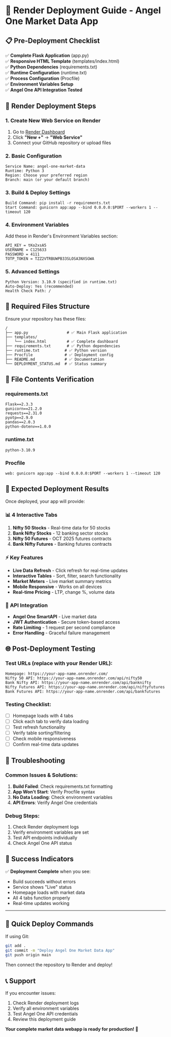 # 🚀 Render Deployment Guide - Angel One Market Data App

## 📋 Pre-Deployment Checklist

✅ **Complete Flask Application** (app.py)  
✅ **Responsive HTML Template** (templates/index.html)  
✅ **Python Dependencies** (requirements.txt)  
✅ **Runtime Configuration** (runtime.txt)  
✅ **Process Configuration** (Procfile)  
✅ **Environment Variables Setup**  
✅ **Angel One API Integration Tested**  

## 🎯 Render Deployment Steps

### 1. Create New Web Service on Render

1. Go to [Render Dashboard](https://dashboard.render.com)
2. Click **"New +"** → **"Web Service"**
3. Connect your GitHub repository or upload files

### 2. Basic Configuration

```
Service Name: angel-one-market-data
Runtime: Python 3
Region: Choose your preferred region
Branch: main (or your default branch)
```

### 3. Build & Deploy Settings

```
Build Command: pip install -r requirements.txt
Start Command: gunicorn app:app --bind 0.0.0.0:$PORT --workers 1 --timeout 120
```

### 4. Environment Variables

Add these in Render's Environment Variables section:

```
API_KEY = tKo2xsA5
USERNAME = C125633  
PASSWORD = 4111
TOTP_TOKEN = TZZ2VTRBUWPB33SLOSA3NXSGWA
```

### 5. Advanced Settings

```
Python Version: 3.10.9 (specified in runtime.txt)
Auto-Deploy: Yes (recommended)
Health Check Path: /
```

## 📁 Required Files Structure

Ensure your repository has these files:

```
/
├── app.py                 # ✅ Main Flask application
├── templates/
│   └── index.html         # ✅ Complete dashboard
├── requirements.txt       # ✅ Python dependencies  
├── runtime.txt           # ✅ Python version
├── Procfile              # ✅ Deployment config
├── README.md             # ✅ Documentation
└── DEPLOYMENT_STATUS.md  # ✅ Status summary
```

## 🔧 File Contents Verification

### requirements.txt
```
Flask==2.3.3
gunicorn==21.2.0
requests==2.31.0
pyotp==2.9.0
pandas==2.0.3
python-dotenv==1.0.0
```

### runtime.txt
```
python-3.10.9
```

### Procfile
```
web: gunicorn app:app --bind 0.0.0.0:$PORT --workers 1 --timeout 120
```

## 🎯 Expected Deployment Results

Once deployed, your app will provide:

### 📊 **4 Interactive Tabs**
1. **Nifty 50 Stocks** - Real-time data for 50 stocks
2. **Bank Nifty Stocks** - 12 banking sector stocks  
3. **Nifty 50 Futures** - OCT 2025 futures contracts
4. **Bank Nifty Futures** - Banking futures contracts

### ⚡ **Key Features**
- **Live Data Refresh** - Click refresh for real-time updates
- **Interactive Tables** - Sort, filter, search functionality
- **Market Meters** - Live market summary metrics
- **Mobile Responsive** - Works on all devices
- **Real-time Pricing** - LTP, change %, volume data

### 🔄 **API Integration**
- **Angel One SmartAPI** - Live market data
- **JWT Authentication** - Secure token-based access
- **Rate Limiting** - 1 request per second compliance
- **Error Handling** - Graceful failure management

## 🌐 Post-Deployment Testing

### Test URLs (replace with your Render URL):
```
Homepage: https://your-app-name.onrender.com/
Nifty 50 API: https://your-app-name.onrender.com/api/nifty50
Bank Nifty API: https://your-app-name.onrender.com/api/banknifty
Nifty Futures API: https://your-app-name.onrender.com/api/niftyfutures
Bank Futures API: https://your-app-name.onrender.com/api/bankfutures
```

### Testing Checklist:
- [ ] Homepage loads with 4 tabs
- [ ] Click each tab to verify data loading
- [ ] Test refresh functionality
- [ ] Verify table sorting/filtering
- [ ] Check mobile responsiveness
- [ ] Confirm real-time data updates

## 🚨 Troubleshooting

### Common Issues & Solutions:

1. **Build Failed**: Check requirements.txt formatting
2. **App Won't Start**: Verify Procfile syntax
3. **No Data Loading**: Check environment variables
4. **API Errors**: Verify Angel One credentials

### Debug Steps:
1. Check Render deployment logs
2. Verify environment variables are set
3. Test API endpoints individually
4. Check Angel One API status

## 🎉 Success Indicators

✅ **Deployment Complete** when you see:
- Build succeeds without errors
- Service shows "Live" status
- Homepage loads with market data
- All 4 tabs function properly
- Real-time updates working

---

## 🔗 Quick Deploy Commands

If using Git:
```bash
git add .
git commit -m "Deploy Angel One Market Data App"
git push origin main
```

Then connect the repository to Render and deploy!

## 📞 Support

If you encounter issues:
1. Check Render deployment logs
2. Verify all environment variables
3. Test Angel One API credentials
4. Review this deployment guide

**Your complete market data webapp is ready for production! 🚀**